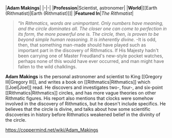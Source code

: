 |**Adam Makings**|
|-|-|
|**Profession**|Scientist, astronomer|
|**World**|[[Earth (Rithmatist)\|Earth (Rithmatist)]]|
|**Featured In**|*The Rithmatist*|

>“*In Rithmatics, words are unimportant. Only numbers have meaning, and the circle dominates all. The closer one can come to perfection in its form, the more powerful one is. The circle, then, is proven to be beyond simple human reasoning. It is inherently divine.*
\-It is odd, then, that something man-made should have played such as important part in the discovery of Rithmatics. If His Majesty hadn't been carrying one of Master Freudland's new-style pocket watches, perhaps none of this would have ever occurred, and man might have fallen to the wild chalklings.


**Adam Makings** is the personal astronomer and scientist to King [[Gregory III\|Gregory III]], and writes a book on [[Rithmatics\|Rithmatics]] which [[Joel\|Joel]] read. He discovers and investigates two-, four-, and six-point [[Rithmatics\|Rithmatics]] circles, and has more vague theories on other Rithmatic figures. His report also mentions that clocks were somehow involved in the discovery of Rithmatics, but he doesn't include specifics. He believes that the circle is divine, and talks about how some scientific discoveries in history before Rithmatics weakened belief in the divinity of the circle.



https://coppermind.net/wiki/Adam_Makings